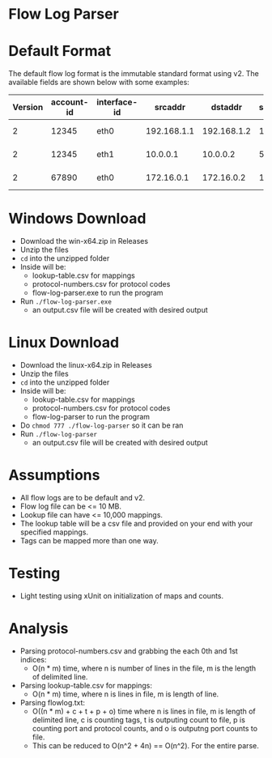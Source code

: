 # Flow Log Parser

# Default Format
The default flow log format is the immutable standard format using v2. The available fields are shown below with some examples:

| Version | account-id | interface-id | srcaddr     | dstaddr     | srcport | dstport | protocol | packets | bytes | start               | end                 | action | log-status |
| ------- | ---------- | ------------ | ----------- | ----------- | ------- | ------- | -------- | ------- | ----- | ------------------- | ------------------- | ------ | ---------- |
| 2       | 12345      | eth0         | 192.168.1.1 | 192.168.1.2 | 1234    | 80      | TCP      | 100     | 5000  | 2024-08-01T12:00:00 | 2024-08-01T12:30:00 | ALLOW  | SUCCESS    |
| 2       | 12345      | eth1         | 10.0.0.1    | 10.0.0.2    | 5678    | 443     | TCP      | 200     | 15000 | 2024-08-01T13:00:00 | 2024-08-01T13:30:00 | BLOCK  | FAILURE    |
| 2       | 67890      | eth0         | 172.16.0.1  | 172.16.0.2  | 1234    | 22      | UDP      | 50      | 2000  | 2024-08-01T14:00:00 | 2024-08-01T14:30:00 | ALLOW  | SUCCESS    |

# Windows Download
- Download the win-x64.zip in Releases
- Unzip the files
- `cd` into the unzipped folder
- Inside will be:
  - lookup-table.csv for mappings
  - protocol-numbers.csv for protocol codes
  - flow-log-parser.exe to run the program
- Run `./flow-log-parser.exe`
  - an output.csv file will be created with desired output
 

# Linux Download
- Download the linux-x64.zip in Releases
- Unzip the files
- `cd` into the unzipped folder
- Inside will be:
  - lookup-table.csv for mappings
  - protocol-numbers.csv for protocol codes
  - flow-log-parser to run the program
- Do `chmod 777 ./flow-log-parser` so it can be ran
- Run `./flow-log-parser`
  - an output.csv file will be created with desired output

# Assumptions
- All flow logs are to be default and v2.
- Flow log file can be <= 10 MB.
- Lookup file can have <= 10,000 mappings.
- The lookup table will be a csv file and provided on your end with your specified mappings.
- Tags can be mapped more than one way.


# Testing
- Light testing using xUnit on initialization of maps and counts.

# Analysis
- Parsing protocol-numbers.csv and grabbing the each 0th and 1st indices:
  - O(n * m) time, where n is number of lines in the file, m is the length of delimited line.
- Parsing lookup-table.csv for mappings:
  - O(n * m) time, where n is lines in file, m is length of line.
- Parsing flowlog.txt:
  - O((n * m) + c + t + p + o) time where n is lines in file, m is length of delimited line, c is counting tags, t is outputing count to file, p is counting port and protocol counts, and o is outputng port counts to file. 
  - This can be reduced to O(n^2 + 4n) == O(n^2). For the entire parse.
